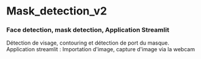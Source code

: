 # Mask_detection_v2
### Face detection, mask detection, Application Streamlit
Détection de visage, contouring et détection de port du masque.
Application streamlit : Importation d'image, capture d'image via la webcam
